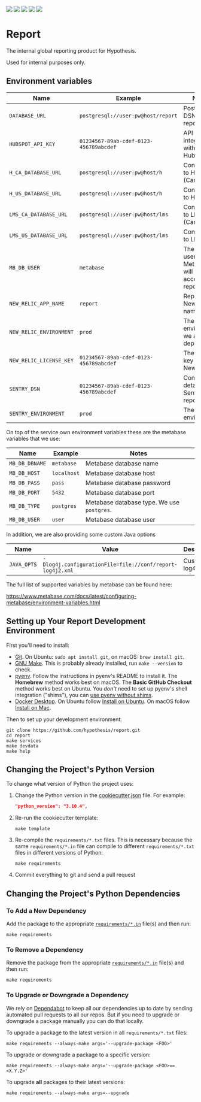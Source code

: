 <a href="https://github.com/hypothesis/report/actions/workflows/ci.yml?query=branch%3Amain"><img src="https://img.shields.io/github/actions/workflow/status/hypothesis/report/ci.yml?branch=main"></a>
<a><img src="https://img.shields.io/badge/python-3.8-success"></a>
<a href="https://github.com/hypothesis/report/blob/main/LICENSE"><img src="https://img.shields.io/badge/license-BSD--2--Clause-success"></a>
<a href="https://github.com/hypothesis/cookiecutters/tree/main/pyapp"><img src="https://img.shields.io/badge/cookiecutter-pyapp-success"></a>
<a href="https://black.readthedocs.io/en/stable/"><img src="https://img.shields.io/badge/code%20style-black-000000"></a>

# Report

The internal global reporting product for Hypothesis.

Used for internal purposes only.

## Environment variables

| Name                    | Example                                | Notes                                                  |
|-------------------------|----------------------------------------|--------------------------------------------------------|
| `DATABASE_URL`          | `postgresql://user:pw@host/report`     | Postgres DSN for the report DB                         |
| `HUBSPOT_API_KEY`       | `01234567-89ab-cdef-0123-456789abcdef` | API key for integration with Hubspot                   |
| `H_CA_DATABASE_URL`     | `postgresql://user:pw@host/h`          | Connection to H (Canada)                               |
| `H_US_DATABASE_URL`     | `postgresql://user:pw@host/h`          | Connection to H (US)                                   |
| `LMS_CA_DATABASE_URL`   | `postgresql://user:pw@host/lms`        | Connection to LMS (Canada)                             |
| `LMS_US_DATABASE_URL`   | `postgresql://user:pw@host/lms`        | Connection to LMS (US)                                 |
| `MB_DB_USER`            | `metabase`                             | The username Metabase will use to access the report DB |
| `NEW_RELIC_APP_NAME`    | `report`                               | Report's New Relic name                                |
| `NEW_RELIC_ENVIRONMENT` | `prod`                                 | The environment we are deployed in                     |
| `NEW_RELIC_LICENSE_KEY` | `01234567-89ab-cdef-0123-456789abcdef` | The licence key from New Relic                         |
| `SENTRY_DSN`            | `01234567-89ab-cdef-0123-456789abcdef` | Connection details for Sentry error reporting          |
| `SENTRY_ENVIRONMENT`    | `prod`                                 | The Sentry environment                                 |

On top of the service own environment variables these are the metabase variables that we use:

| Name           | Example     | Notes                                      |
|----------------|-------------|--------------------------------------------|
| `MB_DB_DBNAME` | `metabase`  | Metabase database name                     |
| `MB_DB_HOST`   | `localhost` | Metabase database host                     |
| `MB_DB_PASS`   | `pass`      | Metabase database password                 |
| `MB_DB_PORT`   | `5432`      | Metabase database port                     |
| `MB_DB_TYPE`   | `postgres`  | Metabase database type. We use `postgres`. |
| `MB_DB_USER`   | `user`      | Metabase database user                     |

In addition, we are also providing some custom Java options

| Name        | Value                                                     | Description         |
|-------------|-----------------------------------------------------------|---------------------|
| `JAVA_OPTS` | `-Dlog4j.configurationFile=file://conf/report-log4j2.xml` | Custom log4j config |

The full list of supported variables by metabase can be found here:

https://www.metabase.com/docs/latest/configuring-metabase/environment-variables.html

## Setting up Your Report Development Environment

First you'll need to install:

* [Git](https://git-scm.com/).
  On Ubuntu: `sudo apt install git`, on macOS: `brew install git`.
* [GNU Make](https://www.gnu.org/software/make/).
  This is probably already installed, run `make --version` to check.
* [pyenv](https://github.com/pyenv/pyenv).
  Follow the instructions in pyenv's README to install it.
  The **Homebrew** method works best on macOS.
  The **Basic GitHub Checkout** method works best on Ubuntu.
  You _don't_ need to set up pyenv's shell integration ("shims"), you can
  [use pyenv without shims](https://github.com/pyenv/pyenv#using-pyenv-without-shims).
* [Docker Desktop](https://www.docker.com/products/docker-desktop/).
  On Ubuntu follow [Install on Ubuntu](https://docs.docker.com/desktop/install/ubuntu/).
  On macOS follow [Install on Mac](https://docs.docker.com/desktop/install/mac-install/).

Then to set up your development environment:

```terminal
git clone https://github.com/hypothesis/report.git
cd report
make services
make devdata
make help
```

## Changing the Project's Python Version

To change what version of Python the project uses:

1. Change the Python version in the
   [cookiecutter.json](.cookiecutter/cookiecutter.json) file. For example:

   ```json
   "python_version": "3.10.4",
   ```

2. Re-run the cookiecutter template:

   ```terminal
   make template
   ```

3. Re-compile the `requirements/*.txt` files.
   This is necessary because the same `requirements/*.in` file can compile to
   different `requirements/*.txt` files in different versions of Python:

   ```terminal
   make requirements
   ```

4. Commit everything to git and send a pull request

## Changing the Project's Python Dependencies

### To Add a New Dependency

Add the package to the appropriate [`requirements/*.in`](requirements/)
file(s) and then run:

```terminal
make requirements
```

### To Remove a Dependency

Remove the package from the appropriate [`requirements/*.in`](requirements)
file(s) and then run:

```terminal
make requirements
```

### To Upgrade or Downgrade a Dependency

We rely on [Dependabot](https://github.com/dependabot) to keep all our
dependencies up to date by sending automated pull requests to all our repos.
But if you need to upgrade or downgrade a package manually you can do that
locally.

To upgrade a package to the latest version in all `requirements/*.txt` files:

```terminal
make requirements --always-make args='--upgrade-package <FOO>'
```

To upgrade or downgrade a package to a specific version:

```terminal
make requirements --always-make args='--upgrade-package <FOO>==<X.Y.Z>'
```

To upgrade **all** packages to their latest versions:

```terminal
make requirements --always-make args=--upgrade
```

